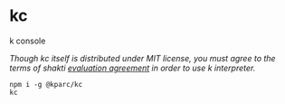# kc
k console

_Though kc itself is distributed under MIT license, you must agree to the terms of shakti [evaluation agreement](https://shakti.com/license) in order to use k interpreter._

```
npm i -g @kparc/kc
kc
```

